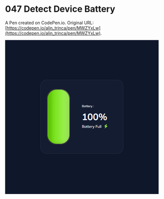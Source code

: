 # 047 Detect Device Battery

A Pen created on CodePen.io. Original URL: [https://codepen.io/alin_trinca/pen/MWZYxLw](https://codepen.io/alin_trinca/pen/MWZYxLw).

![Detect Device Battery Screenshot](detect-device-battery.png)
